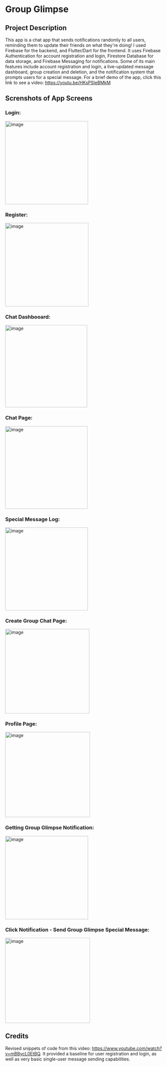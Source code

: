 # Group Glimpse

## Project Description
This app is a chat app that sends notifications randomly to all users, reminding them to update their friends on 
what they're doing! I used Firebase for the backend, and Flutter/Dart for the frontend. It uses Firebase 
Authentication for account registration and login, Firestore Database for data storage, and Firebase Messaging
for notifications. Some of its main features include account registration and login, a live-updated message 
dashboard, group creation and deletion, and the notification system that prompts users for a special message. For 
a brief demo of the app, click this link to see a video: https://youtu.be/HKsPSIeBMkM

## Screnshots of App Screens
### Login:
<img width="265" alt="image" src="https://github.com/HanLi05/Group-Glimpse-Chat-App/assets/76186942/878ff5cb-57b7-44d8-abc9-6b3f615c6a71">

### Register: 
<img width="266" alt="image" src="https://github.com/HanLi05/Group-Glimpse-Chat-App/assets/76186942/dc95f1dd-c81d-4783-a006-0b750c5735c4">

### Chat Dashbooard:
<img width="262" alt="image" src="https://github.com/HanLi05/Group-Glimpse-Chat-App/assets/76186942/d2ad01f6-bb10-429c-97b5-3b3e4a41b6ee">

### Chat Page:
<img width="263" alt="image" src="https://github.com/HanLi05/Group-Glimpse-Chat-App/assets/76186942/ae4ee7bc-593b-4f28-8b32-6863db557c17">

### Special Message Log:
<img width="264" alt="image" src="https://github.com/HanLi05/Group-Glimpse-Chat-App/assets/76186942/385bc666-4e68-4132-9e75-effde32a215d">

### Create Group Chat Page:
<img width="269" alt="image" src="https://github.com/HanLi05/Group-Glimpse-Chat-App/assets/76186942/a6b21506-dd5d-4f5a-aa9e-9cfb8dee4cbd">

### Profile Page:
<img width="271" alt="image" src="https://github.com/HanLi05/Group-Glimpse-Chat-App/assets/76186942/2981f7b1-dc45-4512-9d2c-2f266b0d14d2">

### Getting Group Glimpse Notification:
<img width="265" alt="image" src="https://github.com/HanLi05/Group-Glimpse-Chat-App/assets/76186942/f1bca8e7-3ff6-47a9-afa6-77fc14212afe">

### Click Notification - Send Group Glimpse Special Message:
<img width="271" alt="image" src="https://github.com/HanLi05/Group-Glimpse-Chat-App/assets/76186942/03655b21-e753-4a95-935b-e219a2542419">

## Credits
Revised snippets of code from this video: https://www.youtube.com/watch?v=mBBycL0EtBQ. It provided a baseline for 
user registration and login, as well as very basic single-user message sending capabilities. 

